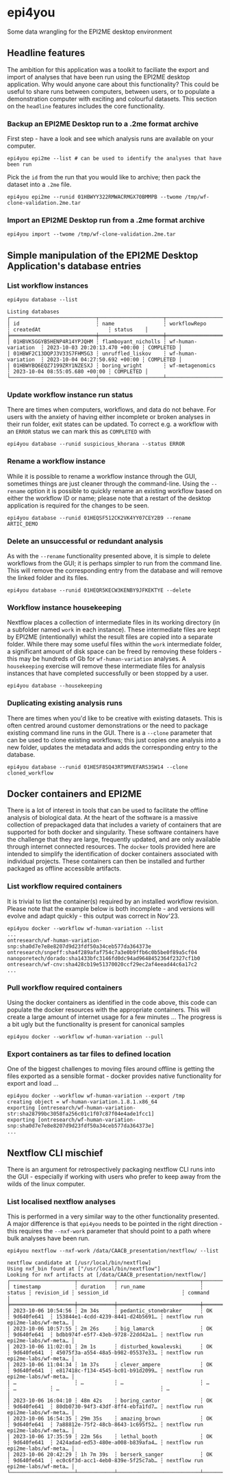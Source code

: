 # epi4you
Some data wrangling for the EPI2ME desktop environment

## Headline features

The ambition for this application was a toolkit to faciliate the export and import of analyses
that have been run using the EPI2ME desktop application. Why would anyone care about this functionality?
This could be useful to share runs between computers, between users, or to populate a demonstration
computer with exciting and colourful datasets. This section on the `headline` features includes the core
functionality.

### Backup an EPI2ME Desktop run to a .2me format archive

First step - have a look and see which analysis runs are available on your computer. 

```
epi4you epi2me --list # can be used to identify the analyses that have been run
```

Pick the `id` from the run that you would like to archive; then pack the dataset into a `.2me` file.

```
epi4you epi2me --runid 01HBWYY322RMWACRMGX70BMMPB --twome /tmp/wf-clone-validation.2me.tar
```

### Import an EPI2ME Desktop run from a .2me format archive

```
epi4you import --twome /tmp/wf-clone-validation.2me.tar
```

## Simple manipulation of the EPI2ME Desktop Application's database entries

### List workflow instances

```
epi4you database --list

Listing databases
┌────────────────────────────┬─────────────────────┬─────────────────────┬────────────────────────────────┬───────────┐
│ id                         ┆ name                ┆ workflowRepo        ┆ createdAt                      ┆ status    │
╞════════════════════════════╪═════════════════════╪═════════════════════╪════════════════════════════════╪═══════════╡
│ 01HBVK5GGYB5HENP4R14YPJQHM ┆ flamboyant_nicholls ┆ wf-human-variation  ┆ 2023-10-03 20:20:13.470 +00:00 ┆ COMPLETED │
│ 01HBWF2C13DQPJ3V33S7FHM5G3 ┆ unruffled_liskov    ┆ wf-human-variation  ┆ 2023-10-04 04:27:50.692 +00:00 ┆ COMPLETED │
│ 01HBWYBQ6EQZ7199ZRY1NZESXJ ┆ boring_wright       ┆ wf-metagenomics     ┆ 2023-10-04 08:55:05.680 +00:00 ┆ COMPLETED │
└────────────────────────────┴─────────────────────┴─────────────────────┴────────────────────────────────┴───────────┘
```

### Update workflow instance run status

There are times when computers, workflows, and data do not behave. For users with the anxiety of having either incomplete
or broken analyses in their run folder, exit states can be updated. To correct e.g. a workflow with an `ERROR` status
we can mark this as `COMPLETED` with

```
epi4you database --runid suspicious_khorana --status ERROR
```

### Rename a workflow instance

While it is possible to rename a workflow instance through the GUI, sometimes things are just cleaner through the command-line.
Using the `--rename` option it is possible to quickly rename an existing workflow based on either the workflow ID or name; please
note that a restart of the desktop application is required for the changes to be seen.

```
epi4you database --runid 01HEQSF512CK2VK4YY07CEY2B9 --rename ARTIC_DEMO
```

### Delete an unsuccessful or redundant analysis

As with the `--rename` functionality presented above, it is simple to delete workflows from the GUI; it is perhaps simpler to
run from the command line. This will remove the corresponding entry from the database and will remove the linked folder and its
files.

```
epi4you database --runid 01HEQR5KECW3KENBY9JFKEKTYE --delete
```

### Workflow instance housekeeping

Nextflow places a collection of intermediate files in its working directory (in a subfolder named `work` in each
instance). These intermediate files are kept by EPI2ME (intentionally) whilst the result files are copied into a separate folder. 
While there may some useful files within the `work` intermediate folder, a significant amount of disk space can be freed by
removing these folders - this may be hundreds of Gb for `wf-human-variation` analyses. A `housekeeping` exercise will remove
these intermediate files for analysis instances that have completed successfully or been stopped by a user.

```
epi4you database --housekeeping
```

### Duplicating existing analysis runs

There are times when you'd like to be creative with existing datasets. This is often centred around customer demonstrations or
the need to package existing command line runs in the GUI. There is a `--clone` parameter that can be used to clone existing
workflows; this just copies one analysis into a new folder, updates the metadata and adds the corresponding entry to the
database.

```
epi4you database --runid 01HESF8SQ43RT9MVEFARS3SW14 --clone cloned_workflow
```


## Docker containers and EPI2ME

There is a lot of interest in tools that can be used to facilitate the offline analysis of biological data. At the heart of the
software is a massive collection of prepackaged data that includes a variety of containers that are supported for both docker
and singularity. These software containers have the challenge that they are large, frequently updated, and are only available
through internet connected resources. The `docker` tools provided here are intended to simplify the identification of docker
containers associated with individual projects. These containers can then be installed and further packaged as offline
accessible artifacts. 

### List workflow required containers

It is trivial to list the container(s) required by an installed workflow revision. Please note that the example below is
both incomplete - and versions will evolve and adapt quickly - this output was correct in Nov'23.

```
epi4you docker --workflow wf-human-variation --list
...
ontresearch/wf-human-variation-snp:sha0d7e7e8e8207d9d23fdf50a34ceb577da364373e
ontresearch/snpeff:sha4f289afaf754c7a3e0b9ffb6c0b5be0f89a5cf04
nanoporetech/dorado:sha1433bfc3146fd0dc94ad9648452364f2327cf1b0
ontresearch/wf-cnv:sha428cb19e51370020ccf29ec2af4eead44c6a17c2
...
```

### Pull workflow required containers

Using the docker containers as identified in the code above, this code can populate the docker resources with the appropriate
containers. This will create a large amount of internet usage for a few minutes ... The progress is a bit ugly but the
functionality is present for canonical samples

```
epi4you docker --workflow wf-human-variation --pull
```

### Export containers as tar files to defined location

One of the biggest challenges to moving files around offline is getting the files exported as a sensible format - docker provides
native functionality for export and load ...

```
epi4you docker --workflow wf-human-variation --export /tmp
creating object = wf-human-variation.1.8.1.x86_64
exporting [ontresearch/wf-human-variation-str:sha28799bc3058fa256c01c1f07c87f04e4ade1fcc1]
exporting [ontresearch/wf-human-variation-snp:sha0d7e7e8e8207d9d23fdf50a34ceb577da364373e]
...
```

## Nextflow CLI mischief

There is an argument for retrospectively packaging nextflow CLI runs into the GUI - especially if working with users who prefer to
keep away from the wilds of the linux computer.

### List localised nextflow analyses

This is performed in a very similar way to the other functionality presented. A major difference is that `epi4you` needs to be pointed in the right
direction - this requires the `--nxf-work` parameter that should point to a path where bulk analyses have been run.

```
epi4you nextflow --nxf-work /data/CAACB_presentation/nextflow/ --list

nextflow candidate at [/usr/local/bin/nextflow]
Using nxf_bin found at ["/usr/local/bin/nextflow"]
Looking for nxf artifacts at [/data/CAACB_presentation/nextflow/]
┌─────────────────────┬────────────┬───────────────────────────┬────────┬─────────────┬───────────────────────────────────┬───────────────────────────────────┐
│ timestamp           ┆ duration   ┆ run_name                  ┆ status ┆ revision_id ┆ session_id                        ┆ command                           │
╞═════════════════════╪════════════╪═══════════════════════════╪════════╪═════════════╪═══════════════════════════════════╪═══════════════════════════════════╡
│ 2023-10-06 10:54:56 ┆ 2m 34s     ┆ pedantic_stonebraker      ┆ OK     ┆ 9d640fe641  ┆ 153844e1-4cdd-4239-8441-d24b5691… ┆ nextflow run epi2me-labs/wf-meta… │
│ 2023-10-06 10:57:55 ┆ 2m 26s     ┆ big_lamarck               ┆ OK     ┆ 9d640fe641  ┆ bdbb974f-e5f7-43eb-9728-22dd42a1… ┆ nextflow run epi2me-labs/wf-meta… │
│ 2023-10-06 11:02:01 ┆ 2m 1s      ┆ disturbed_kowalevski      ┆ OK     ┆ 9d640fe641  ┆ 45075f3a-a554-48a5-b982-05537e33… ┆ nextflow run epi2me-labs/wf-meta… │
│ 2023-10-06 11:04:34 ┆ 1m 37s     ┆ clever_ampere             ┆ OK     ┆ 9d640fe641  ┆ e817418c-f134-4545-bc01-b91d2099… ┆ nextflow run epi2me-labs/wf-meta… │
│ …                   ┆ …          ┆ …                         ┆ …      ┆ …           ┆ …                                 ┆ …                                 │
│ 2023-10-06 16:04:10 ┆ 48m 42s    ┆ boring_cantor             ┆ OK     ┆ 9d640fe641  ┆ 80db0730-94f3-43df-8ff4-ebfa1fd7… ┆ nextflow run epi2me-labs/wf-meta… │
│ 2023-10-06 16:54:35 ┆ 29m 35s    ┆ amazing_brown             ┆ OK     ┆ 9d640fe641  ┆ 7a88812e-75f2-48cb-8643-1c695f52… ┆ nextflow run epi2me-labs/wf-meta… │
│ 2023-10-06 17:35:59 ┆ 22m 56s    ┆ lethal_booth              ┆ OK     ┆ 9d640fe641  ┆ 2424adad-ed53-480e-a008-b839afa4… ┆ nextflow run epi2me-labs/wf-meta… │
│ 2023-10-06 20:42:29 ┆ 1h 7m 39s  ┆ berserk_sanger            ┆ OK     ┆ 9d640fe641  ┆ ec0c6f3d-acc1-4eb0-839e-5f25c7ab… ┆ nextflow run epi2me-labs/wf-meta… │
└─────────────────────┴────────────┴───────────────────────────┴────────┴─────────────┴───────────────────────────────────┴───────────────────────────────────┘
```